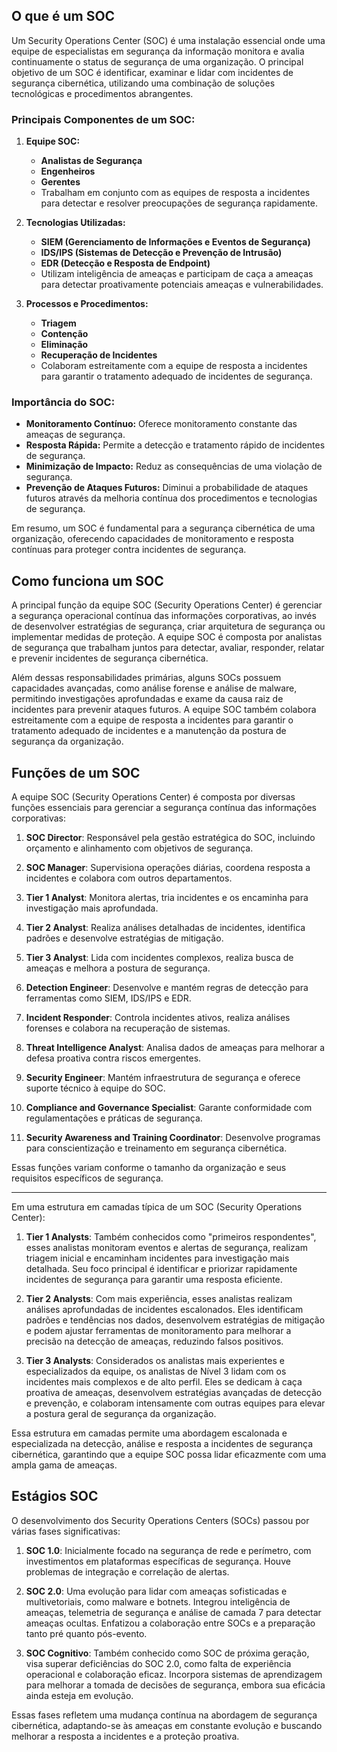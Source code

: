 ## O que é um SOC
Um Security Operations Center (SOC) é uma instalação essencial onde uma equipe de especialistas em segurança da informação monitora e avalia continuamente o status de segurança de uma organização. O principal objetivo de um SOC é identificar, examinar e lidar com incidentes de segurança cibernética, utilizando uma combinação de soluções tecnológicas e procedimentos abrangentes.

### Principais Componentes de um SOC:

1. **Equipe SOC:**
    
    - **Analistas de Segurança**
    - **Engenheiros**
    - **Gerentes**
    - Trabalham em conjunto com as equipes de resposta a incidentes para detectar e resolver preocupações de segurança rapidamente.
2. **Tecnologias Utilizadas:**
    
    - **SIEM (Gerenciamento de Informações e Eventos de Segurança)**
    - **IDS/IPS (Sistemas de Detecção e Prevenção de Intrusão)**
    - **EDR (Detecção e Resposta de Endpoint)**
    - Utilizam inteligência de ameaças e participam de caça a ameaças para detectar proativamente potenciais ameaças e vulnerabilidades.
3. **Processos e Procedimentos:**
    
    - **Triagem**
    - **Contenção**
    - **Eliminação**
    - **Recuperação de Incidentes**
    - Colaboram estreitamente com a equipe de resposta a incidentes para garantir o tratamento adequado de incidentes de segurança.

### Importância do SOC:

- **Monitoramento Contínuo:** Oferece monitoramento constante das ameaças de segurança.
- **Resposta Rápida:** Permite a detecção e tratamento rápido de incidentes de segurança.
- **Minimização de Impacto:** Reduz as consequências de uma violação de segurança.
- **Prevenção de Ataques Futuros:** Diminui a probabilidade de ataques futuros através da melhoria contínua dos procedimentos e tecnologias de segurança.

Em resumo, um SOC é fundamental para a segurança cibernética de uma organização, oferecendo capacidades de monitoramento e resposta contínuas para proteger contra incidentes de segurança.

## Como funciona um SOC
A principal função da equipe SOC (Security Operations Center) é gerenciar a segurança operacional contínua das informações corporativas, ao invés de desenvolver estratégias de segurança, criar arquitetura de segurança ou implementar medidas de proteção. A equipe SOC é composta por analistas de segurança que trabalham juntos para detectar, avaliar, responder, relatar e prevenir incidentes de segurança cibernética.

Além dessas responsabilidades primárias, alguns SOCs possuem capacidades avançadas, como análise forense e análise de malware, permitindo investigações aprofundadas e exame da causa raiz de incidentes para prevenir ataques futuros. A equipe SOC também colabora estreitamente com a equipe de resposta a incidentes para garantir o tratamento adequado de incidentes e a manutenção da postura de segurança da organização.

## Funções de um SOC
A equipe SOC (Security Operations Center) é composta por diversas funções essenciais para gerenciar a segurança contínua das informações corporativas:

1. **SOC Director**: Responsável pela gestão estratégica do SOC, incluindo orçamento e alinhamento com objetivos de segurança.

2. **SOC Manager**: Supervisiona operações diárias, coordena resposta a incidentes e colabora com outros departamentos.

3. **Tier 1 Analyst**: Monitora alertas, tria incidentes e os encaminha para investigação mais aprofundada.

4. **Tier 2 Analyst**: Realiza análises detalhadas de incidentes, identifica padrões e desenvolve estratégias de mitigação.

5. **Tier 3 Analyst**: Lida com incidentes complexos, realiza busca de ameaças e melhora a postura de segurança.

6. **Detection Engineer**: Desenvolve e mantém regras de detecção para ferramentas como SIEM, IDS/IPS e EDR.

7. **Incident Responder**: Controla incidentes ativos, realiza análises forenses e colabora na recuperação de sistemas.

8. **Threat Intelligence Analyst**: Analisa dados de ameaças para melhorar a defesa proativa contra riscos emergentes.

9. **Security Engineer**: Mantém infraestrutura de segurança e oferece suporte técnico à equipe do SOC.

10. **Compliance and Governance Specialist**: Garante conformidade com regulamentações e práticas de segurança.

11. **Security Awareness and Training Coordinator**: Desenvolve programas para conscientização e treinamento em segurança cibernética.

Essas funções variam conforme o tamanho da organização e seus requisitos específicos de segurança.

---

Em uma estrutura em camadas típica de um SOC (Security Operations Center):

1. **Tier 1 Analysts**: Também conhecidos como "primeiros respondentes", esses analistas monitoram eventos e alertas de segurança, realizam triagem inicial e encaminham incidentes para investigação mais detalhada. Seu foco principal é identificar e priorizar rapidamente incidentes de segurança para garantir uma resposta eficiente.

2. **Tier 2 Analysts**: Com mais experiência, esses analistas realizam análises aprofundadas de incidentes escalonados. Eles identificam padrões e tendências nos dados, desenvolvem estratégias de mitigação e podem ajustar ferramentas de monitoramento para melhorar a precisão na detecção de ameaças, reduzindo falsos positivos.

3. **Tier 3 Analysts**: Considerados os analistas mais experientes e especializados da equipe, os analistas de Nível 3 lidam com os incidentes mais complexos e de alto perfil. Eles se dedicam à caça proativa de ameaças, desenvolvem estratégias avançadas de detecção e prevenção, e colaboram intensamente com outras equipes para elevar a postura geral de segurança da organização.

Essa estrutura em camadas permite uma abordagem escalonada e especializada na detecção, análise e resposta a incidentes de segurança cibernética, garantindo que a equipe SOC possa lidar eficazmente com uma ampla gama de ameaças.

## Estágios SOC
O desenvolvimento dos Security Operations Centers (SOCs) passou por várias fases significativas:

1. **SOC 1.0**: Inicialmente focado na segurança de rede e perímetro, com investimentos em plataformas específicas de segurança. Houve problemas de integração e correlação de alertas.

2. **SOC 2.0**: Uma evolução para lidar com ameaças sofisticadas e multivetoriais, como malware e botnets. Integrou inteligência de ameaças, telemetria de segurança e análise de camada 7 para detectar ameaças ocultas. Enfatizou a colaboração entre SOCs e a preparação tanto pré quanto pós-evento.

3. **SOC Cognitivo**: Também conhecido como SOC de próxima geração, visa superar deficiências do SOC 2.0, como falta de experiência operacional e colaboração eficaz. Incorpora sistemas de aprendizagem para melhorar a tomada de decisões de segurança, embora sua eficácia ainda esteja em evolução.

Essas fases refletem uma mudança contínua na abordagem de segurança cibernética, adaptando-se às ameaças em constante evolução e buscando melhorar a resposta a incidentes e a proteção proativa.
